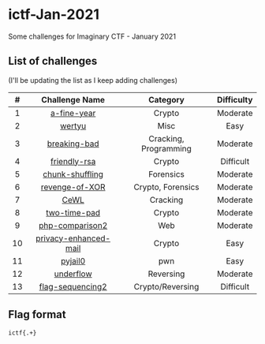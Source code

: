 # ictf-Jan-2021

Some challenges for Imaginary CTF - January 2021


## List of challenges

(I'll be updating the list as I keep adding challenges)

| # | Challenge Name | Category | Difficulty |
|:-:|:--------------:|:--------:|:----------:|
| 1 | [a-fine-year](../main/a-fine-year/README.md) | Crypto | Moderate |
| 2 | [wertyu](../main/a-fine-year/README.md) | Misc | Easy |
| 3 | [breaking-bad](../main/breaking-bad/README.md) | Cracking, Programming | Moderate
| 4 | [friendly-rsa](../main/friendly-rsa/README.md) | Crypto | Difficult
| 5 | [chunk-shuffling](../main/chunk-shuffling/README.md) | Forensics | Moderate
| 6 | [revenge-of-XOR](../main/revenge-of-XOR/README.md) | Crypto, Forensics | Moderate
| 7 | [CeWL](../main/CeWL/README.md) | Cracking | Moderate
| 8 | [two-time-pad](../main/two-time-pad/README.md) | Crypto | Moderate
| 9 | [php-comparison2](../main/php-comparison2/README.md) | Web | Moderate
| 10 | [privacy-enhanced-mail](../main/privacy-enhanced-mail/README.md) | Crypto | Easy
| 11 | [pyjail0](../main/pyjail0/README.md) | pwn | Easy
| 12 | [underflow](../main/underflow/README.md) | Reversing | Moderate
| 13 | [flag-sequencing2](../main/flag-sequencing2/README.md) | Crypto/Reversing | Difficult

## Flag format

`ictf{.+}`
